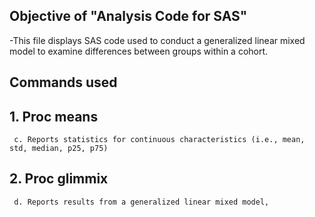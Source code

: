 ## Objective of "Analysis Code for SAS"
  -This file displays SAS code used to conduct a generalized linear mixed model to examine differences between groups within a cohort.
  
## Commands used

  ## 1. Proc means
     c. Reports statistics for continuous characteristics (i.e., mean, std, median, p25, p75)
  ## 2. Proc glimmix
     d. Reports results from a generalized linear mixed model,
